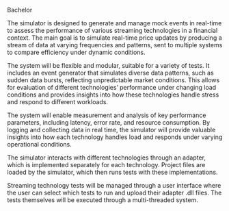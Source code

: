 Bachelor 

The simulator is designed to generate and manage mock events in real-time to assess the performance of various streaming technologies in a financial context. The main goal is to simulate real-time price updates by producing a stream of data at varying frequencies and patterns, sent to multiple systems to compare efficiency under dynamic conditions.

The system will be flexible and modular, suitable for a variety of tests. It includes an event generator that simulates diverse data patterns, such as sudden data bursts, reflecting unpredictable market conditions. This allows for evaluation of different technologies’ performance under changing load conditions and provides insights into how these technologies handle stress and respond to different workloads.

The system will enable measurement and analysis of key performance parameters, including latency, error rate, and resource consumption. By logging and collecting data in real time, the simulator will provide valuable insights into how each technology handles load and responds under varying operational conditions.

The simulator interacts with different technologies through an adapter, which is implemented separately for each technology. Project files are loaded by the simulator, which then runs tests with these implementations.

Streaming technology tests will be managed through a user interface where the user can select which tests to run and upload their adapter .dll files. The tests themselves will be executed through a multi-threaded system.
